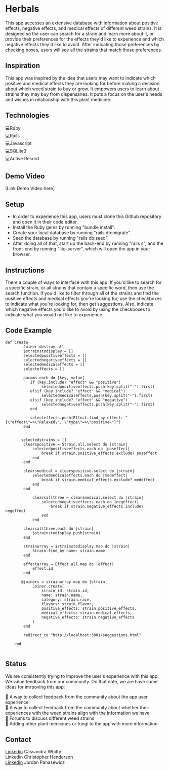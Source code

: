 # Herbals
 This app accesses an extensive database with information about positive effects, negative effects, and medical effects of different weed strains.  It is designed so the user can search for a strain and learn more about it, or provide their preferences for the effects they'd like to experience and which negative effects they'd like to avoid.  After indicating those preferences by checking boxes, users will see all the strains that match those preferences. 
 
 ## Inspiration
 This app was inspired by the idea that users may want to indicate which positive and medical effects they are looking for before making a decision about which weed strain to buy or grow.  It empowers users to learn about strains they may buy from dispensaries.  It puts a focus on the user's needs and wishes in relationship with this plant medicine.
 
 ## Technologies 
 
 💻Ruby <br />
 💻Rails <br />
 💻Javascript <br />
 💻SQLite3 <br />
 💻Active Record <br />
 
 ## Demo Video
 
 [Link Demo Video here]
 
 ## Setup
 
- In order to experience this app, users must clone this Github repository and open it in their code editor. 
- Install the Ruby gems by running "bundle install". 
- Create your local database by running "rails db:migrate". 
- Seed the database by running "rails db:seed". 
- After doing all of that, start up the back-end by running "rails s", and the front-end by running "lite-server", which will open the app in your browser. 

## Instructions

There a couple of ways to interface with this app.  If you'd like to search for a specific strain, or all strains that contain a specific word, then use the search function.  If you'd like to filter through all of the strains and find the positive effects and medical effects you're looking for, use the checkboxes to indicate what you're looking for, then get suggestions.  Also, indicate which negative effects you'd like to avoid by using the checkboxes to indicate what you would not like to experience. 

## Code Example

```
def create
        Joiner.destroy_all
        $strainstodisplay = []
        selectedpositiveeffects = []
        selectednegativeeffects = []
        selectedmedicaleffects = []
        selecteffects = []  

        params.each do |key, value|
           if (key.include? "effect" && "positive")
                selectedpositiveeffects.push(key.split("-").first)
           elsif (key.include? "effect" && "medical")
                selectedmedicaleffects.push(key.split("-").first)
           elsif (key.include? "effect" && "negative")
                selectednegativeeffects.push(key.split("-").first)
           end
           
           selecteffects.push(Effect.find_by effect: "{\"effect\"=>\"Relaxed\", \"type\"=>\"positive\"}")
        end


       selectedstrains = []
        clearspositive = Strain.all.select do |strain|
            selectedpositiveeffects.each do |poseffect|
                break if strain.positive_effects.exclude? poseffect
            end
        end

        clearsmedical = clearspositive.select do |strain|
            selectedmedicaleffects.each do |medeffect|
                break if strain.medical_effects.exclude? medeffect
            end
        end

            clearsallthree = clearsmedical.select do |strain|
                selectednegativeeffects.each do |negeffect|
                    break if strain.negative_effects.include? negeffect
                end
            end

        clearsallthree.each do |strain|
            $strainstodisplay.push(strain)
        end

        strainarray = $strainstodisplay.map do |strain|
            Strain.find_by name: strain.name
        end

        effectarray = Effect.all.map do |effect|
            effect.id
        end

       @joiners = strainarray.map do |strain|
            Joiner.create(
                strain_id: strain.id,
                name: strain.name,
                category: strain.race,
                flavors: strain.flavor,
                positive_effects: strain.positive_effects,
                medical_effects: strain.medical_effects,
                negative_effects: strain.negative_effects
            )
        end

        redirect_to "http://localhost:3001/suggestions.html" 
        
    end


```
    
## Status
    
We are consistently trying to improve the user's experience with this app.  We value feedback from our community.  On that note, we are have some ideas for imrpoving this app:

🦾 A way to collect feedback from the community about the app user experience <br />
🦾 A way to collect feedback from the community about whether their experiences with the weed strains align with the information we have <br />
🦾 Forums to discuss different weed strains <br />
🦾 Adding other plant medicines or fungi to the app with more information <br />

## Contact 

[Linkedin](https://www.linkedin.com/in/cassandra-whitty-0a184a1a4/) Cassandra Whitty <br />
Linkedin Christopher Henderson <br />
[Linkedin](https://www.linkedin.com/in/jordan-panasewicz-77a93158/) Jordan Panasewicz
